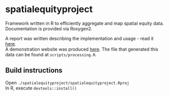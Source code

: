 # spatialequityproject
Framework written in R to efficiently aggregate and map spatial equity data.  
Documentation is provided via Roxygen2.

A report was written describing the implementation and usage - read it [here](./report/compsci380_spatial_equity_project.pdf).  
A demonstration website was produced [here](https://scienciser.maps.arcgis.com/apps/dashboards/2e46471d956347bcb0a1de8465ad31d7).  The file that generated this data can be found at `scripts/processing.R`.

## Build instructions

Open `./spatialequityproject/spatialequityproject.Rproj`  
In R, execute `devtools::install()`
